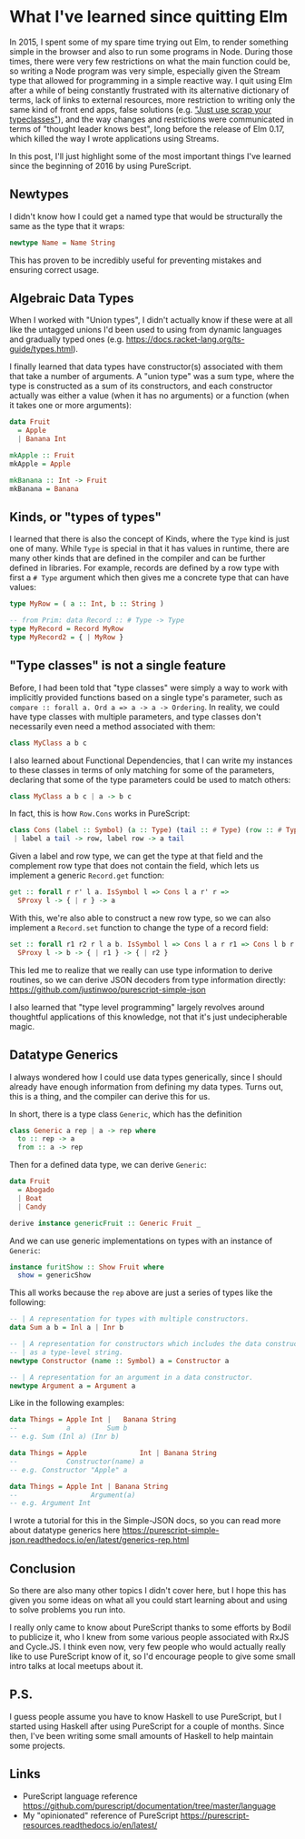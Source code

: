 # What I've learned since quitting Elm

In 2015, I spent some of my spare time trying out Elm, to render something simple in the browser and also to run some programs in Node. During those times, there were very few restrictions on what the main function could be, so writing a Node program was very simple, especially given the Stream type that allowed for programming in a simple reactive way. I quit using Elm after a while of being constantly frustrated with its alternative dictionary of terms, lack of links to external resources, more restriction to writing only the same kind of front end apps, false solutions (e.g. ["Just use scrap your typeclasses"](http://reasonablypolymorphic.com/blog/elm-is-wrong)), and the way changes and restrictions were communicated in terms of "thought leader knows best", long before the release of Elm 0.17, which killed the way I wrote applications using Streams.

In this post, I'll just highlight some of the most important things I've learned since the beginning of 2016 by using PureScript.

## Newtypes

I didn't know how I could get a named type that would be structurally the same as the type that it wraps:

```hs
newtype Name = Name String
```

This has proven to be incredibly useful for preventing mistakes and ensuring correct usage.

## Algebraic Data Types

When I worked with "Union types", I didn't actually know if these were at all like the untagged unions I'd been used to using from dynamic languages and gradually typed ones (e.g. https://docs.racket-lang.org/ts-guide/types.html).

I finally learned that data types have constructor(s) associated with them that take a number of arguments. A "union type" was a sum type, where the type is constructed as a sum of its constructors, and each constructor actually was either a value (when it has no arguments) or a function (when it takes one or more arguments):

```hs
data Fruit
  = Apple
  | Banana Int

mkApple :: Fruit
mkApple = Apple

mkBanana :: Int -> Fruit
mkBanana = Banana
```

## Kinds, or "types of types"

I learned that there is also the concept of Kinds, where the `Type` kind is just one of many. While `Type` is special in that it has values in runtime, there are many other kinds that are defined in the compiler and can be further defined in libraries. For example, records are defined by a row type with first a `# Type` argument which then gives me a concrete type that can have values:

```hs
type MyRow = ( a :: Int, b :: String )

-- from Prim: data Record :: # Type -> Type
type MyRecord = Record MyRow
type MyRecord2 = { | MyRow }
```

## "Type classes" is not a single feature

Before, I had been told that "type classes" were simply a way to work with implicitly provided functions based on a single type's parameter, such as `compare :: forall a. Ord a => a -> a -> Ordering`. In reality, we could have type classes with multiple parameters, and type classes don't necessarily even need a method associated with them:

```hs
class MyClass a b c
```

I also learned about Functional Dependencies, that I can write my instances to these classes in terms of only matching for some of the parameters, declaring that some of the type parameters could be used to match others:

```hs
class MyClass a b c | a -> b c
```

In fact, this is how `Row.Cons` works in PureScript:

```hs
class Cons (label :: Symbol) (a :: Type) (tail :: # Type) (row :: # Type)
 | label a tail -> row, label row -> a tail
```

Given a label and row type, we can get the type at that field and the complement row type that does not contain the field, which lets us implement a generic `Record.get` function:

```hs
get :: forall r r' l a. IsSymbol l => Cons l a r' r =>
  SProxy l -> { | r } -> a
```

With this, we're also able to construct a new row type, so we can also implement a `Record.set` function to change the type of a record field:

```hs
set :: forall r1 r2 r l a b. IsSymbol l => Cons l a r r1 => Cons l b r r2 =>
  SProxy l -> b -> { | r1 } -> { | r2 }
```

This led me to realize that we really can use type information to derive routines, so we can derive JSON decoders from type information directly: <https://github.com/justinwoo/purescript-simple-json>

I also learned that "type level programming" largely revolves around thoughtful applications of this knowledge, not that it's just undecipherable magic.

## Datatype Generics

I always wondered how I could use data types generically, since I should already have enough information from defining my data types. Turns out, this is a thing, and the compiler can derive this for us.

In short, there is a type class `Generic`, which has the definition

```hs
class Generic a rep | a -> rep where
  to :: rep -> a
  from :: a -> rep
```

Then for a defined data type, we can derive `Generic`:

```hs
data Fruit
  = Abogado
  | Boat
  | Candy

derive instance genericFruit :: Generic Fruit _
```

And we can use generic implementations on types with an instance of `Generic`:

```hs
instance furitShow :: Show Fruit where
  show = genericShow
```

This all works because the `rep` above are just a series of types like the following:

```hs
-- | A representation for types with multiple constructors.
data Sum a b = Inl a | Inr b

-- | A representation for constructors which includes the data constructor name
-- | as a type-level string.
newtype Constructor (name :: Symbol) a = Constructor a

-- | A representation for an argument in a data constructor.
newtype Argument a = Argument a
```

Like in the following examples:

```hs
data Things = Apple Int |   Banana String
--            a         Sum b
-- e.g. Sum (Inl a) (Inr b)

data Things = Apple             Int | Banana String
--            Constructor(name) a
-- e.g. Constructor "Apple" a

data Things = Apple Int | Banana String
--                  Argument(a)
-- e.g. Argument Int
```

I wrote a tutorial for this in the Simple-JSON docs, so you can read more about datatype generics here <https://purescript-simple-json.readthedocs.io/en/latest/generics-rep.html>

## Conclusion

So there are also many other topics I didn't cover here, but I hope this has given you some ideas on what all you could start learning about and using to solve problems you run into.

I really only came to know about PureScript thanks to some efforts by Bodil to publicize it, who I knew from some various people associated with RxJS and Cycle.JS. I think even now, very few people who would actually really like to use PureScript know of it, so I'd encourage people to give some small intro talks at local meetups about it.

## P.S.

I guess people assume you have to know Haskell to use PureScript, but I started using Haskell after using PureScript for a couple of months. Since then, I've been writing some small amounts of Haskell to help maintain some projects.

## Links

* PureScript language reference <https://github.com/purescript/documentation/tree/master/language>
* My "opinionated" reference of PureScript <https://purescript-resources.readthedocs.io/en/latest/>